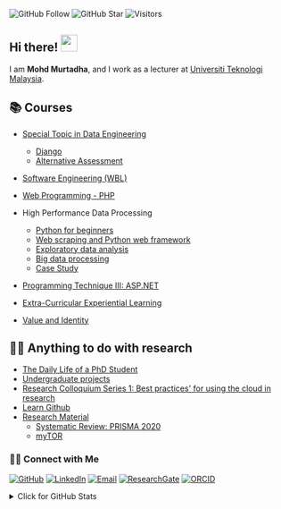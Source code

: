 ![GitHub Follow](https://img.shields.io/github/followers/drMurtadha.svg?style=social&label=Follow)
![GitHub Star](https://img.shields.io/github/stars/drMurtadha?affiliations=OWNER%2CCOLLABORATOR&style=social&label=Star)
![Visitors](https://api.visitorbadge.io/api/visitors?path=https%3A%2F%2Fgithub.com%2FdrMurtadha&labelColor=%23d9e3f0&countColor=%23697689&style=flat)


## Hi there! <img src="https://raw.githubusercontent.com/drMurtadha/drMurtadha/master/img/wave.gif" width="30">

I am  __Mohd Murtadha__, and I work as a lecturer at [Universiti Teknologi Malaysia](https://www.utm.my).

## 📚 Courses
- [Special Topic in Data Engineering](https://github.com/drMurtadha/special-topic-data-engineering)
  -   [Django](https://github.com/drMurtadha/learn-django)
  -   [Alternative Assessment](https://github.com/drMurtadha/SECP3843)

- [Software Engineering (WBL)](https://github.com/drMurtadha/software-engineering)
- [Web Programming - PHP](https://github.com/drMurtadha/learn-php)
- High Performance Data Processing 
  -   [Python for beginners](https://github.com/drMurtadha/python-tutorial)
  -   [Web scraping and Python web framework](https://github.com/drMurtadha/python-web)
  -   [Exploratory data analysis](https://github.com/drMurtadha/Python_EDA)
  -   [Big data processing](https://github.com/drMurtadha/Python-big-data)
  -   [Case Study](https://github.com/drMurtadha/python-tutorial/blob/main/case-study.md)
- [Programming Technique III: ASP.NET](https://github.com/drMurtadha/learn-aspnet)
- [Extra-Curricular Experiential Learning](https://github.com/drMurtadha/courses/blob/main/UKQT3001/readme.md)
- [Value and Identity](https://github.com/drMurtadha/courses/blob/main/ULRS1012/readme.md)

## 👨‍💻 Anything to do with research
- [The Daily Life of a PhD Student](https://github.com/drshahizan/phd)
- [Undergraduate projects](https://github.com/drshahizan/undergraduate-project)
- [Research Colloquium Series 1: Best practices' for using the cloud in research](https://github.com/drshahizan/learn-github)
- [Learn Github](https://github.com/drshahizan/learn-github)
- [Research Material](https://github.com/drshahizan/research-material)
  -   [Systematic Review: PRISMA 2020](https://github.com/drshahizan/research-material/tree/main/SLR)
  -   [myTOR](https://github.com/drshahizan/myTOR)

### 🙌🏻 Connect with Me
<p align="left">
    <a href="https://github.com/drshahizan" target="_blank"><img alt="GitHub" src="https://img.shields.io/badge/-@drshahizan-181717?style=flat-square&logo=GitHub&logoColor=white"></a>
    <a href="https://www.linkedin.com/in/drshahizan" target="_blank"><img alt="LinkedIn" src="https://img.shields.io/badge/-drshahizan-blue?style=flat-square&logo=Linkedin&logoColor=white&link=https://www.linkedin.com/in/drshahizan/"></a>
    <a href="mailto:shahizan@utm.my" target="_blank"><img alt="Email" src="https://img.shields.io/badge/-murtadha@utm.my-c14438?style=flat-square&logo=Gmail&logoColor=white&link=mailto:murtadha@utm.my.com"></a>
    <a href="https://www.researchgate.net/profile/Mohd-Othman-28" target="_blank"><img alt="ResearchGate" src="https://img.shields.io/badge/-ResearchGate-00CCBB?style=flat-square&logo=ResearchGate&logoColor=white"></a>
    <a href="https://orcid.org/0000-0002-1478-0138" target="_blank"><img alt="ORCID" src="https://img.shields.io/badge/-ORCID-A6CE39?style=flat-square&logo=ORCID&logoColor=white"></a>
</p>
  

<details>
<summary>Click for GitHub Stats</summary>
<p align="left">
    <img alt = "GitHub Stats" src="https://github-readme-stats.vercel.app/api?username=drMurtadha&show_icons=true&hide=issues&icon_color=000000&hide_border=true&title_color=5391FE&text_color=555">
    <br>
    <img alt = "Top Language" src="https://github-readme-stats.vercel.app/api/top-langs/?username=drMurtadha&hide=html,&hide_border=true&title_color=5391FE&text_color=555"
</p>
  
  ![Follower Badge](https://img.shields.io/github/followers/drMurtadha)
  ![](https://hit.yhype.me/github/profile?user_id=81284918)
 
</details>
